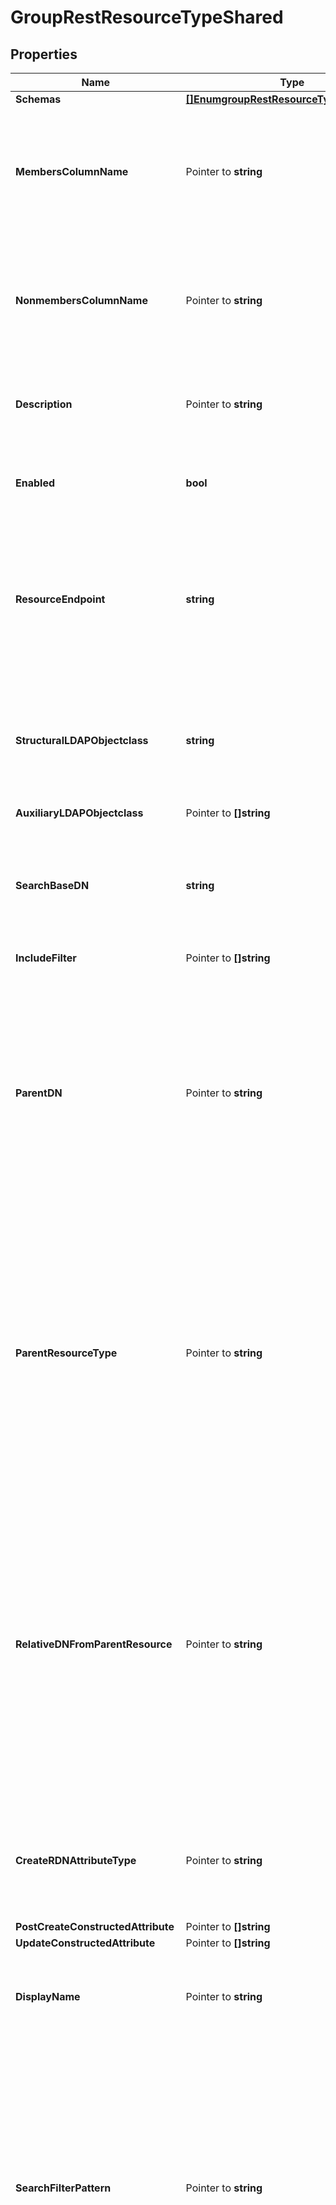 # GroupRestResourceTypeShared

## Properties

Name | Type | Description | Notes
------------ | ------------- | ------------- | -------------
**Schemas** | [**[]EnumgroupRestResourceTypeSchemaUrn**](EnumgroupRestResourceTypeSchemaUrn.md) |  | 
**MembersColumnName** | Pointer to **string** | Specifies the name of the group member column that will be displayed in the Delegated Admin UI | [optional] 
**NonmembersColumnName** | Pointer to **string** | Specifies the name of the group nonmember column that will be displayed in the Delegated Admin UI | [optional] 
**Description** | Pointer to **string** | A description for this REST Resource Type | [optional] 
**Enabled** | **bool** | Indicates whether the REST Resource Type is enabled. | 
**ResourceEndpoint** | **string** | The HTTP addressable endpoint of this REST Resource Type relative to a REST API base URL. Do not include a leading &#39;/&#39;. | 
**StructuralLDAPObjectclass** | **string** | Specifies the LDAP structural object class that should be exposed by this REST Resource Type. | 
**AuxiliaryLDAPObjectclass** | Pointer to **[]string** |  | [optional] 
**SearchBaseDN** | **string** | Specifies the base DN of the branch of the LDAP directory where resources of this type are located. | 
**IncludeFilter** | Pointer to **[]string** |  | [optional] 
**ParentDN** | Pointer to **string** | Specifies the DN of the parent entry for new resources of this type, when a parent resource is not provided by the app. The parent DN must be at or below the search base of this resource type. | [optional] 
**ParentResourceType** | Pointer to **string** | Specifies the name of another resource type which may be a parent of new resources of this type. The search base DN of the parent resource type must be at or above the search base DN of this resource type. | [optional] 
**RelativeDNFromParentResource** | Pointer to **string** | Specifies a template for a relative DN from the parent resource which identifies the parent entry for a new resource of this type. If this property is not specified then new resources are created immediately below the parent resource or parent DN. | [optional] 
**CreateRDNAttributeType** | Pointer to **string** | Specifies the name or OID of the LDAP attribute type to be used as the RDN of new resources. | [optional] 
**PostCreateConstructedAttribute** | Pointer to **[]string** |  | [optional] 
**UpdateConstructedAttribute** | Pointer to **[]string** |  | [optional] 
**DisplayName** | Pointer to **string** | A human readable display name for this REST Resource Type. | [optional] 
**SearchFilterPattern** | Pointer to **string** | Specifies the LDAP filter that should be used when searching for resources matching provided search text. All attribute types in the filter pattern referencing the search text must have a Delegated Admin Attribute definition. | [optional] 
**PrimaryDisplayAttributeType** | Pointer to **string** | Specifies the name or OID of the LDAP attribute type which is the primary display attribute. This attribute type must be in the search filter pattern and must have a Delegated Admin Attribute definition. | [optional] 
**DelegatedAdminSearchSizeLimit** | Pointer to **int32** | The maximum number of resources that may be returned from a search request. | [optional] 
**DelegatedAdminReportSizeLimit** | Pointer to **int32** | The maximum number of resources that may be included in a report. | [optional] 

## Methods

### NewGroupRestResourceTypeShared

`func NewGroupRestResourceTypeShared(schemas []EnumgroupRestResourceTypeSchemaUrn, enabled bool, resourceEndpoint string, structuralLDAPObjectclass string, searchBaseDN string, ) *GroupRestResourceTypeShared`

NewGroupRestResourceTypeShared instantiates a new GroupRestResourceTypeShared object
This constructor will assign default values to properties that have it defined,
and makes sure properties required by API are set, but the set of arguments
will change when the set of required properties is changed

### NewGroupRestResourceTypeSharedWithDefaults

`func NewGroupRestResourceTypeSharedWithDefaults() *GroupRestResourceTypeShared`

NewGroupRestResourceTypeSharedWithDefaults instantiates a new GroupRestResourceTypeShared object
This constructor will only assign default values to properties that have it defined,
but it doesn't guarantee that properties required by API are set

### GetSchemas

`func (o *GroupRestResourceTypeShared) GetSchemas() []EnumgroupRestResourceTypeSchemaUrn`

GetSchemas returns the Schemas field if non-nil, zero value otherwise.

### GetSchemasOk

`func (o *GroupRestResourceTypeShared) GetSchemasOk() (*[]EnumgroupRestResourceTypeSchemaUrn, bool)`

GetSchemasOk returns a tuple with the Schemas field if it's non-nil, zero value otherwise
and a boolean to check if the value has been set.

### SetSchemas

`func (o *GroupRestResourceTypeShared) SetSchemas(v []EnumgroupRestResourceTypeSchemaUrn)`

SetSchemas sets Schemas field to given value.


### GetMembersColumnName

`func (o *GroupRestResourceTypeShared) GetMembersColumnName() string`

GetMembersColumnName returns the MembersColumnName field if non-nil, zero value otherwise.

### GetMembersColumnNameOk

`func (o *GroupRestResourceTypeShared) GetMembersColumnNameOk() (*string, bool)`

GetMembersColumnNameOk returns a tuple with the MembersColumnName field if it's non-nil, zero value otherwise
and a boolean to check if the value has been set.

### SetMembersColumnName

`func (o *GroupRestResourceTypeShared) SetMembersColumnName(v string)`

SetMembersColumnName sets MembersColumnName field to given value.

### HasMembersColumnName

`func (o *GroupRestResourceTypeShared) HasMembersColumnName() bool`

HasMembersColumnName returns a boolean if a field has been set.

### GetNonmembersColumnName

`func (o *GroupRestResourceTypeShared) GetNonmembersColumnName() string`

GetNonmembersColumnName returns the NonmembersColumnName field if non-nil, zero value otherwise.

### GetNonmembersColumnNameOk

`func (o *GroupRestResourceTypeShared) GetNonmembersColumnNameOk() (*string, bool)`

GetNonmembersColumnNameOk returns a tuple with the NonmembersColumnName field if it's non-nil, zero value otherwise
and a boolean to check if the value has been set.

### SetNonmembersColumnName

`func (o *GroupRestResourceTypeShared) SetNonmembersColumnName(v string)`

SetNonmembersColumnName sets NonmembersColumnName field to given value.

### HasNonmembersColumnName

`func (o *GroupRestResourceTypeShared) HasNonmembersColumnName() bool`

HasNonmembersColumnName returns a boolean if a field has been set.

### GetDescription

`func (o *GroupRestResourceTypeShared) GetDescription() string`

GetDescription returns the Description field if non-nil, zero value otherwise.

### GetDescriptionOk

`func (o *GroupRestResourceTypeShared) GetDescriptionOk() (*string, bool)`

GetDescriptionOk returns a tuple with the Description field if it's non-nil, zero value otherwise
and a boolean to check if the value has been set.

### SetDescription

`func (o *GroupRestResourceTypeShared) SetDescription(v string)`

SetDescription sets Description field to given value.

### HasDescription

`func (o *GroupRestResourceTypeShared) HasDescription() bool`

HasDescription returns a boolean if a field has been set.

### GetEnabled

`func (o *GroupRestResourceTypeShared) GetEnabled() bool`

GetEnabled returns the Enabled field if non-nil, zero value otherwise.

### GetEnabledOk

`func (o *GroupRestResourceTypeShared) GetEnabledOk() (*bool, bool)`

GetEnabledOk returns a tuple with the Enabled field if it's non-nil, zero value otherwise
and a boolean to check if the value has been set.

### SetEnabled

`func (o *GroupRestResourceTypeShared) SetEnabled(v bool)`

SetEnabled sets Enabled field to given value.


### GetResourceEndpoint

`func (o *GroupRestResourceTypeShared) GetResourceEndpoint() string`

GetResourceEndpoint returns the ResourceEndpoint field if non-nil, zero value otherwise.

### GetResourceEndpointOk

`func (o *GroupRestResourceTypeShared) GetResourceEndpointOk() (*string, bool)`

GetResourceEndpointOk returns a tuple with the ResourceEndpoint field if it's non-nil, zero value otherwise
and a boolean to check if the value has been set.

### SetResourceEndpoint

`func (o *GroupRestResourceTypeShared) SetResourceEndpoint(v string)`

SetResourceEndpoint sets ResourceEndpoint field to given value.


### GetStructuralLDAPObjectclass

`func (o *GroupRestResourceTypeShared) GetStructuralLDAPObjectclass() string`

GetStructuralLDAPObjectclass returns the StructuralLDAPObjectclass field if non-nil, zero value otherwise.

### GetStructuralLDAPObjectclassOk

`func (o *GroupRestResourceTypeShared) GetStructuralLDAPObjectclassOk() (*string, bool)`

GetStructuralLDAPObjectclassOk returns a tuple with the StructuralLDAPObjectclass field if it's non-nil, zero value otherwise
and a boolean to check if the value has been set.

### SetStructuralLDAPObjectclass

`func (o *GroupRestResourceTypeShared) SetStructuralLDAPObjectclass(v string)`

SetStructuralLDAPObjectclass sets StructuralLDAPObjectclass field to given value.


### GetAuxiliaryLDAPObjectclass

`func (o *GroupRestResourceTypeShared) GetAuxiliaryLDAPObjectclass() []string`

GetAuxiliaryLDAPObjectclass returns the AuxiliaryLDAPObjectclass field if non-nil, zero value otherwise.

### GetAuxiliaryLDAPObjectclassOk

`func (o *GroupRestResourceTypeShared) GetAuxiliaryLDAPObjectclassOk() (*[]string, bool)`

GetAuxiliaryLDAPObjectclassOk returns a tuple with the AuxiliaryLDAPObjectclass field if it's non-nil, zero value otherwise
and a boolean to check if the value has been set.

### SetAuxiliaryLDAPObjectclass

`func (o *GroupRestResourceTypeShared) SetAuxiliaryLDAPObjectclass(v []string)`

SetAuxiliaryLDAPObjectclass sets AuxiliaryLDAPObjectclass field to given value.

### HasAuxiliaryLDAPObjectclass

`func (o *GroupRestResourceTypeShared) HasAuxiliaryLDAPObjectclass() bool`

HasAuxiliaryLDAPObjectclass returns a boolean if a field has been set.

### GetSearchBaseDN

`func (o *GroupRestResourceTypeShared) GetSearchBaseDN() string`

GetSearchBaseDN returns the SearchBaseDN field if non-nil, zero value otherwise.

### GetSearchBaseDNOk

`func (o *GroupRestResourceTypeShared) GetSearchBaseDNOk() (*string, bool)`

GetSearchBaseDNOk returns a tuple with the SearchBaseDN field if it's non-nil, zero value otherwise
and a boolean to check if the value has been set.

### SetSearchBaseDN

`func (o *GroupRestResourceTypeShared) SetSearchBaseDN(v string)`

SetSearchBaseDN sets SearchBaseDN field to given value.


### GetIncludeFilter

`func (o *GroupRestResourceTypeShared) GetIncludeFilter() []string`

GetIncludeFilter returns the IncludeFilter field if non-nil, zero value otherwise.

### GetIncludeFilterOk

`func (o *GroupRestResourceTypeShared) GetIncludeFilterOk() (*[]string, bool)`

GetIncludeFilterOk returns a tuple with the IncludeFilter field if it's non-nil, zero value otherwise
and a boolean to check if the value has been set.

### SetIncludeFilter

`func (o *GroupRestResourceTypeShared) SetIncludeFilter(v []string)`

SetIncludeFilter sets IncludeFilter field to given value.

### HasIncludeFilter

`func (o *GroupRestResourceTypeShared) HasIncludeFilter() bool`

HasIncludeFilter returns a boolean if a field has been set.

### GetParentDN

`func (o *GroupRestResourceTypeShared) GetParentDN() string`

GetParentDN returns the ParentDN field if non-nil, zero value otherwise.

### GetParentDNOk

`func (o *GroupRestResourceTypeShared) GetParentDNOk() (*string, bool)`

GetParentDNOk returns a tuple with the ParentDN field if it's non-nil, zero value otherwise
and a boolean to check if the value has been set.

### SetParentDN

`func (o *GroupRestResourceTypeShared) SetParentDN(v string)`

SetParentDN sets ParentDN field to given value.

### HasParentDN

`func (o *GroupRestResourceTypeShared) HasParentDN() bool`

HasParentDN returns a boolean if a field has been set.

### GetParentResourceType

`func (o *GroupRestResourceTypeShared) GetParentResourceType() string`

GetParentResourceType returns the ParentResourceType field if non-nil, zero value otherwise.

### GetParentResourceTypeOk

`func (o *GroupRestResourceTypeShared) GetParentResourceTypeOk() (*string, bool)`

GetParentResourceTypeOk returns a tuple with the ParentResourceType field if it's non-nil, zero value otherwise
and a boolean to check if the value has been set.

### SetParentResourceType

`func (o *GroupRestResourceTypeShared) SetParentResourceType(v string)`

SetParentResourceType sets ParentResourceType field to given value.

### HasParentResourceType

`func (o *GroupRestResourceTypeShared) HasParentResourceType() bool`

HasParentResourceType returns a boolean if a field has been set.

### GetRelativeDNFromParentResource

`func (o *GroupRestResourceTypeShared) GetRelativeDNFromParentResource() string`

GetRelativeDNFromParentResource returns the RelativeDNFromParentResource field if non-nil, zero value otherwise.

### GetRelativeDNFromParentResourceOk

`func (o *GroupRestResourceTypeShared) GetRelativeDNFromParentResourceOk() (*string, bool)`

GetRelativeDNFromParentResourceOk returns a tuple with the RelativeDNFromParentResource field if it's non-nil, zero value otherwise
and a boolean to check if the value has been set.

### SetRelativeDNFromParentResource

`func (o *GroupRestResourceTypeShared) SetRelativeDNFromParentResource(v string)`

SetRelativeDNFromParentResource sets RelativeDNFromParentResource field to given value.

### HasRelativeDNFromParentResource

`func (o *GroupRestResourceTypeShared) HasRelativeDNFromParentResource() bool`

HasRelativeDNFromParentResource returns a boolean if a field has been set.

### GetCreateRDNAttributeType

`func (o *GroupRestResourceTypeShared) GetCreateRDNAttributeType() string`

GetCreateRDNAttributeType returns the CreateRDNAttributeType field if non-nil, zero value otherwise.

### GetCreateRDNAttributeTypeOk

`func (o *GroupRestResourceTypeShared) GetCreateRDNAttributeTypeOk() (*string, bool)`

GetCreateRDNAttributeTypeOk returns a tuple with the CreateRDNAttributeType field if it's non-nil, zero value otherwise
and a boolean to check if the value has been set.

### SetCreateRDNAttributeType

`func (o *GroupRestResourceTypeShared) SetCreateRDNAttributeType(v string)`

SetCreateRDNAttributeType sets CreateRDNAttributeType field to given value.

### HasCreateRDNAttributeType

`func (o *GroupRestResourceTypeShared) HasCreateRDNAttributeType() bool`

HasCreateRDNAttributeType returns a boolean if a field has been set.

### GetPostCreateConstructedAttribute

`func (o *GroupRestResourceTypeShared) GetPostCreateConstructedAttribute() []string`

GetPostCreateConstructedAttribute returns the PostCreateConstructedAttribute field if non-nil, zero value otherwise.

### GetPostCreateConstructedAttributeOk

`func (o *GroupRestResourceTypeShared) GetPostCreateConstructedAttributeOk() (*[]string, bool)`

GetPostCreateConstructedAttributeOk returns a tuple with the PostCreateConstructedAttribute field if it's non-nil, zero value otherwise
and a boolean to check if the value has been set.

### SetPostCreateConstructedAttribute

`func (o *GroupRestResourceTypeShared) SetPostCreateConstructedAttribute(v []string)`

SetPostCreateConstructedAttribute sets PostCreateConstructedAttribute field to given value.

### HasPostCreateConstructedAttribute

`func (o *GroupRestResourceTypeShared) HasPostCreateConstructedAttribute() bool`

HasPostCreateConstructedAttribute returns a boolean if a field has been set.

### GetUpdateConstructedAttribute

`func (o *GroupRestResourceTypeShared) GetUpdateConstructedAttribute() []string`

GetUpdateConstructedAttribute returns the UpdateConstructedAttribute field if non-nil, zero value otherwise.

### GetUpdateConstructedAttributeOk

`func (o *GroupRestResourceTypeShared) GetUpdateConstructedAttributeOk() (*[]string, bool)`

GetUpdateConstructedAttributeOk returns a tuple with the UpdateConstructedAttribute field if it's non-nil, zero value otherwise
and a boolean to check if the value has been set.

### SetUpdateConstructedAttribute

`func (o *GroupRestResourceTypeShared) SetUpdateConstructedAttribute(v []string)`

SetUpdateConstructedAttribute sets UpdateConstructedAttribute field to given value.

### HasUpdateConstructedAttribute

`func (o *GroupRestResourceTypeShared) HasUpdateConstructedAttribute() bool`

HasUpdateConstructedAttribute returns a boolean if a field has been set.

### GetDisplayName

`func (o *GroupRestResourceTypeShared) GetDisplayName() string`

GetDisplayName returns the DisplayName field if non-nil, zero value otherwise.

### GetDisplayNameOk

`func (o *GroupRestResourceTypeShared) GetDisplayNameOk() (*string, bool)`

GetDisplayNameOk returns a tuple with the DisplayName field if it's non-nil, zero value otherwise
and a boolean to check if the value has been set.

### SetDisplayName

`func (o *GroupRestResourceTypeShared) SetDisplayName(v string)`

SetDisplayName sets DisplayName field to given value.

### HasDisplayName

`func (o *GroupRestResourceTypeShared) HasDisplayName() bool`

HasDisplayName returns a boolean if a field has been set.

### GetSearchFilterPattern

`func (o *GroupRestResourceTypeShared) GetSearchFilterPattern() string`

GetSearchFilterPattern returns the SearchFilterPattern field if non-nil, zero value otherwise.

### GetSearchFilterPatternOk

`func (o *GroupRestResourceTypeShared) GetSearchFilterPatternOk() (*string, bool)`

GetSearchFilterPatternOk returns a tuple with the SearchFilterPattern field if it's non-nil, zero value otherwise
and a boolean to check if the value has been set.

### SetSearchFilterPattern

`func (o *GroupRestResourceTypeShared) SetSearchFilterPattern(v string)`

SetSearchFilterPattern sets SearchFilterPattern field to given value.

### HasSearchFilterPattern

`func (o *GroupRestResourceTypeShared) HasSearchFilterPattern() bool`

HasSearchFilterPattern returns a boolean if a field has been set.

### GetPrimaryDisplayAttributeType

`func (o *GroupRestResourceTypeShared) GetPrimaryDisplayAttributeType() string`

GetPrimaryDisplayAttributeType returns the PrimaryDisplayAttributeType field if non-nil, zero value otherwise.

### GetPrimaryDisplayAttributeTypeOk

`func (o *GroupRestResourceTypeShared) GetPrimaryDisplayAttributeTypeOk() (*string, bool)`

GetPrimaryDisplayAttributeTypeOk returns a tuple with the PrimaryDisplayAttributeType field if it's non-nil, zero value otherwise
and a boolean to check if the value has been set.

### SetPrimaryDisplayAttributeType

`func (o *GroupRestResourceTypeShared) SetPrimaryDisplayAttributeType(v string)`

SetPrimaryDisplayAttributeType sets PrimaryDisplayAttributeType field to given value.

### HasPrimaryDisplayAttributeType

`func (o *GroupRestResourceTypeShared) HasPrimaryDisplayAttributeType() bool`

HasPrimaryDisplayAttributeType returns a boolean if a field has been set.

### GetDelegatedAdminSearchSizeLimit

`func (o *GroupRestResourceTypeShared) GetDelegatedAdminSearchSizeLimit() int32`

GetDelegatedAdminSearchSizeLimit returns the DelegatedAdminSearchSizeLimit field if non-nil, zero value otherwise.

### GetDelegatedAdminSearchSizeLimitOk

`func (o *GroupRestResourceTypeShared) GetDelegatedAdminSearchSizeLimitOk() (*int32, bool)`

GetDelegatedAdminSearchSizeLimitOk returns a tuple with the DelegatedAdminSearchSizeLimit field if it's non-nil, zero value otherwise
and a boolean to check if the value has been set.

### SetDelegatedAdminSearchSizeLimit

`func (o *GroupRestResourceTypeShared) SetDelegatedAdminSearchSizeLimit(v int32)`

SetDelegatedAdminSearchSizeLimit sets DelegatedAdminSearchSizeLimit field to given value.

### HasDelegatedAdminSearchSizeLimit

`func (o *GroupRestResourceTypeShared) HasDelegatedAdminSearchSizeLimit() bool`

HasDelegatedAdminSearchSizeLimit returns a boolean if a field has been set.

### GetDelegatedAdminReportSizeLimit

`func (o *GroupRestResourceTypeShared) GetDelegatedAdminReportSizeLimit() int32`

GetDelegatedAdminReportSizeLimit returns the DelegatedAdminReportSizeLimit field if non-nil, zero value otherwise.

### GetDelegatedAdminReportSizeLimitOk

`func (o *GroupRestResourceTypeShared) GetDelegatedAdminReportSizeLimitOk() (*int32, bool)`

GetDelegatedAdminReportSizeLimitOk returns a tuple with the DelegatedAdminReportSizeLimit field if it's non-nil, zero value otherwise
and a boolean to check if the value has been set.

### SetDelegatedAdminReportSizeLimit

`func (o *GroupRestResourceTypeShared) SetDelegatedAdminReportSizeLimit(v int32)`

SetDelegatedAdminReportSizeLimit sets DelegatedAdminReportSizeLimit field to given value.

### HasDelegatedAdminReportSizeLimit

`func (o *GroupRestResourceTypeShared) HasDelegatedAdminReportSizeLimit() bool`

HasDelegatedAdminReportSizeLimit returns a boolean if a field has been set.


[[Back to Model list]](../README.md#documentation-for-models) [[Back to API list]](../README.md#documentation-for-api-endpoints) [[Back to README]](../README.md)


